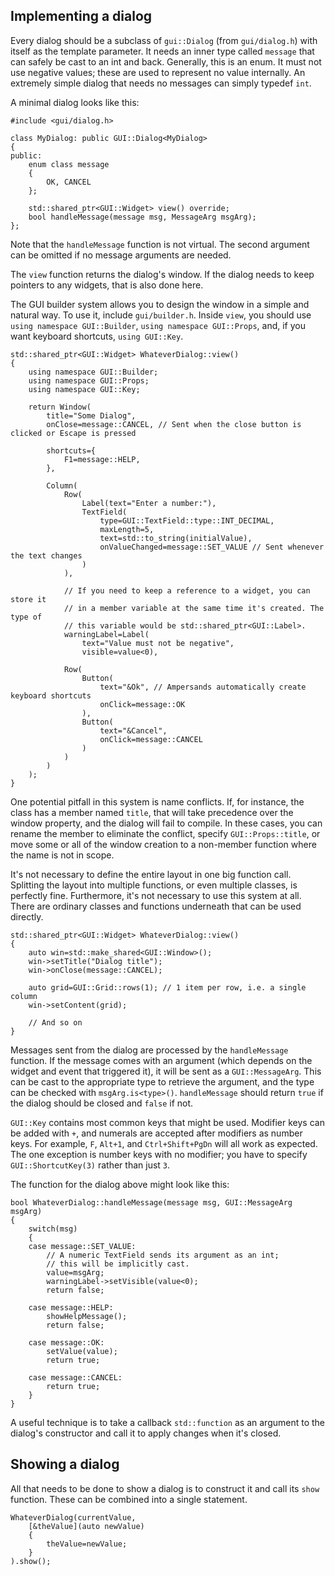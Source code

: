 ## Implementing a dialog

Every dialog should be a subclass of `gui::Dialog` (from `gui/dialog.h`) with itself as the template parameter. It needs an inner type called `message` that can safely be cast to an int and back. Generally, this is an enum. It must not use negative values; these are used to represent no value internally. An extremely simple dialog that needs no messages can simply typedef `int`.

A minimal dialog looks like this:
```
#include <gui/dialog.h>

class MyDialog: public GUI::Dialog<MyDialog>
{
public:
    enum class message
    {
        OK, CANCEL
    };

    std::shared_ptr<GUI::Widget> view() override;
    bool handleMessage(message msg, MessageArg msgArg);
};
```

Note that the `handleMessage` function is not virtual. The second argument can be omitted if no message arguments are needed.

The `view` function returns the dialog's window. If the dialog needs to keep pointers to any widgets, that is also done here.

The GUI builder system allows you to design the window in a simple and natural way. To use it, include `gui/builder.h`. Inside `view`, you should use `using namespace GUI::Builder`, `using namespace GUI::Props`, and, if you want keyboard shortcuts, `using GUI::Key`.

```
std::shared_ptr<GUI::Widget> WhateverDialog::view()
{
    using namespace GUI::Builder;
    using namespace GUI::Props;
    using namespace GUI::Key;

    return Window(
        title="Some Dialog",
        onClose=message::CANCEL, // Sent when the close button is clicked or Escape is pressed

        shortcuts={
            F1=message::HELP,
        },

        Column(
            Row(
                Label(text="Enter a number:"),
                TextField(
                    type=GUI::TextField::type::INT_DECIMAL,
                    maxLength=5,
                    text=std::to_string(initialValue),
                    onValueChanged=message::SET_VALUE // Sent whenever the text changes
                )
            ),

            // If you need to keep a reference to a widget, you can store it
            // in a member variable at the same time it's created. The type of
            // this variable would be std::shared_ptr<GUI::Label>.
            warningLabel=Label(
                text="Value must not be negative",
                visible=value<0),

            Row(
                Button(
                    text="&Ok", // Ampersands automatically create keyboard shortcuts
                    onClick=message::OK
                ),
                Button(
                    text="&Cancel",
                    onClick=message::CANCEL
                )
            )
        )
    );
}
```

One potential pitfall in this system is name conflicts. If, for instance, the class has a member named `title`, that will take precedence over the window property, and the dialog will fail to compile. In these cases, you can rename the member to eliminate the conflict, specify `GUI::Props::title`, or move some or all of the window creation to a non-member function where the name is not in scope.

It's not necessary to define the entire layout in one big function call. Splitting the layout into multiple functions, or even multiple classes, is perfectly fine. Furthermore, it's not necessary to use this system at all. There are ordinary classes and functions underneath that can be used directly.

```
std::shared_ptr<GUI::Widget> WhateverDialog::view()
{
    auto win=std::make_shared<GUI::Window>();
    win->setTitle("Dialog title");
    win->onClose(message::CANCEL);

    auto grid=GUI::Grid::rows(1); // 1 item per row, i.e. a single column
    win->setContent(grid);

    // And so on
}
```

Messages sent from the dialog are processed by the `handleMessage` function. If the message comes with an argument (which depends on the widget and event that triggered it), it will be sent as a `GUI::MessageArg`. This can be cast to the appropriate type to retrieve the argument, and the type can be checked with `msgArg.is<type>()`. `handleMessage` should return `true` if the dialog should be closed and `false` if not.

`GUI::Key` contains most common keys that might be used. Modifier keys can be added with `+`, and numerals are accepted after modifiers as number keys. For example, `F`, `Alt+1`, and `Ctrl+Shift+PgDn` will all work as expected. The one exception is number keys with no modifier; you have to specify `GUI::ShortcutKey(3)` rather than just `3`.

The function for the dialog above might look like this:

```
bool WhateverDialog::handleMessage(message msg, GUI::MessageArg msgArg)
{
    switch(msg)
    {
    case message::SET_VALUE:
		// A numeric TextField sends its argument as an int;
		// this will be implicitly cast.
        value=msgArg;
        warningLabel->setVisible(value<0);
        return false;

    case message::HELP:
        showHelpMessage();
        return false;

    case message::OK:
        setValue(value);
        return true;

    case message::CANCEL:
        return true;
    }
}
```

A useful technique is to take a callback `std::function` as an argument to the dialog's constructor and call it to apply changes when it's closed.

## Showing a dialog

All that needs to be done to show a dialog is to construct it and call its `show` function. These can be combined into a single statement.

```
WhateverDialog(currentValue,
    [&theValue](auto newValue)
    {
        theValue=newValue;
    }
).show();
```
